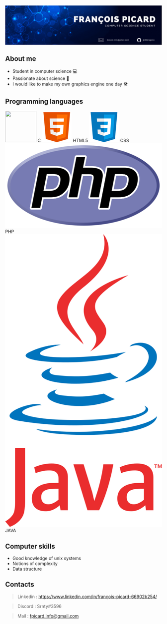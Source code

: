 ![Banner](https://raw.githubusercontent.com/d2dragono/d2dragono/main/github_banniere.gif)

## About me

- Student in computer science 💻
- Passionate about science 🧪
- I would like to make my own graphics engine one day 🛠

## Programming languages
<img src="[https://your-image-url.type](https://raw.githubusercontent.com/d2dragono/d2dragono/9ce2f87ae8062fd4167b2747101d483686f7539a/c.svg)" width="100" height="100"> C
![HTML](https://raw.githubusercontent.com/d2dragono/d2dragono/9ce2f87ae8062fd4167b2747101d483686f7539a/html.svg) HTML5
![CSS](https://raw.githubusercontent.com/d2dragono/d2dragono/9ce2f87ae8062fd4167b2747101d483686f7539a/css.svg) CSS
![PHP](https://raw.githubusercontent.com/d2dragono/d2dragono/main/PHP.png) PHP
![JAVA](https://raw.githubusercontent.com/d2dragono/d2dragono/main/java.png) JAVA

## Computer skills
- Good knowledge of unix systems
- Notions of complexity
- Data structure

## Contacts
> Linkedin : https://www.linkedin.com/in/françois-picard-66902b254/

> Discord : Srnty#3596

> Mail : fpicard.info@gmail.com
